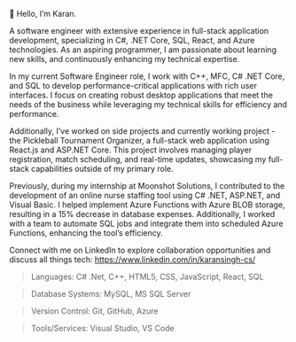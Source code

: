 👋 Hello, I’m Karan.

A software engineer with extensive experience in full-stack application development, specializing in C#, .NET Core, SQL, React, and Azure technologies. As an aspiring programmer, I am passionate about learning new skills, and continuously enhancing my technical expertise.

In my current Software Engineer role, I work with C++, MFC, C# .NET Core, and SQL to develop performance-critical applications with rich user interfaces. I focus on creating robust desktop applications that meet the needs of the business while leveraging my technical skills for efficiency and performance.

Additionally, I’ve worked on side projects and currently working project - the Pickleball Tournament Organizer, a full-stack web application using React.js and ASP.NET Core. This project involves managing player registration, match scheduling, and real-time updates, showcasing my full-stack capabilities outside of my primary role.

Previously, during my internship at Moonshot Solutions, I contributed to the development of an online nurse staffing tool using C# .NET, ASP.NET, and Visual Basic. I helped implement Azure Functions with Azure BLOB storage, resulting in a 15% decrease in database expenses. Additionally, I worked with a team to automate SQL jobs and integrate them into scheduled Azure Functions, enhancing the tool’s efficiency.

Connect with me on LinkedIn to explore collaboration opportunities and discuss all things tech: https://www.linkedin.com/in/karansingh-cs/

> Languages: 
   C# .Net, C++, HTML5, CSS, JavaScript, React, SQL
    
> Database Systems: 
   MySQL, MS SQL Server
   
> Version Control: 
   Git, GitHub, Azure

> Tools/Services: 
   Visual Studio, VS Code

